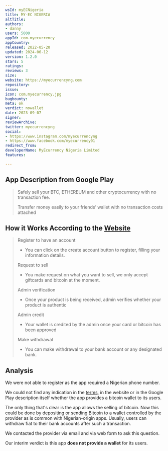 ```yaml
---
wsId: myECNigeria
title: MY-EC NIGERIA
altTitle: 
authors:
- danny
users: 5000
appId: com.myecurrency
appCountry: 
released: 2022-05-20
updated: 2024-06-12
version: 1.2.0
stars: 5
ratings: 
reviews: 3
size: 
website: https://myecurrencyng.com
repository: 
issue: 
icon: com.myecurrency.jpg
bugbounty: 
meta: ok
verdict: nowallet
date: 2023-09-07
signer: 
reviewArchive: 
twitter: myecurrencyng
social:
- https://www.instagram.com/myecurrencyng
- https://www.facebook.com/myecurrency01
redirect_from: 
developerName: MyEcurrency Nigeria Limited
features: 

---
```


## App Description from Google Play

> Safely sell your BTC, ETHEREUM and other cryptocurrency with no transaction fee.
>
> Transfer money easily to your friends’ wallet with no transaction costs attached

## How it Works According to the [Website](https://myecurrencyng.com/#process)

> Register to have an account
> - You can click on the create account button to register, filling your information details. 
>
> Request to sell
> - You make request on what you want to sell, we only accept giftcards and bitcoin at the moment.
>
> Admin verification
> - Once your product is being received, admin verifies whether your product is authentic
>
> Admin credit
> - Your wallet is credited by the admin once your card or bitcoin has been approved
> 
> Make withdrawal
> - You can make withdrawal to your bank account or any designated bank.

## Analysis 

We were not able to register as the app required a Nigerian phone number.

We could not find any indication in the [terms](https://myecurrencyng.com/terms-conditions-policies#terms-use), in the website or in the Google Play description itself whether the app provides a bitcoin wallet to its users. 

The only thing that's clear is the app allows the selling of bitcoin. Now this could be done by depositing or sending Bitcoin to a wallet controlled by the provider as is common with Nigerian-origin apps. Usually, users can withdraw fiat to their bank accounts after such a transaction. 

We contacted the provider via email and via web form to ask this question. 

Our interim verdict is this app **does not provide a wallet** for its users. 

